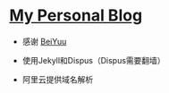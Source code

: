# [My Personal Blog](http://sharethetime.win)

- 感谢 [BeiYuu](https://github.com/beiyuu)

- 使用Jekyll和Dispus（Dispus需要翻墙）

- 阿里云提供域名解析



